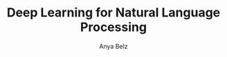 ---
title: Deep Learning for Natural Language Processing
course_code: CA6011
author: Anya Belz
names: Anya Belz
categories: Teaching
term: Semester 2
academicyear: 2023/2024
tags:
  -  Semester 2 
  - 2023/2024
webpage: 
---